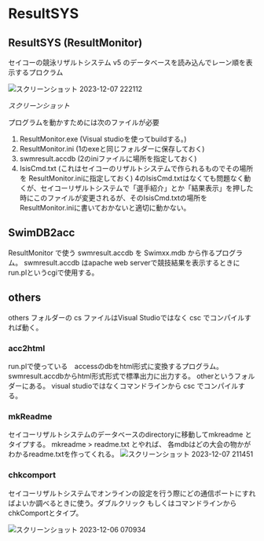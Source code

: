 # ResultSYS

## ResultSYS (ResultMonitor)
セイコーの競泳リザルトシステム v5 のデータベースを読み込んでレーン順を表示するプロクラム

![スクリーンショット 2023-12-07 222112](https://github.com/charliekato/ResultSYS/assets/122329903/21312b27-dd70-4602-b850-058f1e1f1aff)

*スクリーンショット*


プログラムを動かすためには次のファイルが必要
1. ResultMonitor.exe  (Visual studioを使ってbuildする。)
2. ResultMonitor.ini (1のexeと同じフォルダーに保存しておく)
3. swmresult.accdb (2のiniファイルに場所を指定しておく)
4. IsisCmd.txt (これはセイコーのリザルトシステムで作られるものでその場所を ResultMonitor.iniに指定しておく)
    4のIsisCmd.txtはなくても問題なく動くが、セイコーリザルトシステムで「選手紹介」とか「結果表示」を押した時にこのファイルが変更されるが、そのIsisCmd.txtの場所をResultMonitor.iniに書いておかないと適切に動かない。

## SwimDB2acc
ResultMonitor で使う swmresult.accdb を Swimxx.mdb から作るプログラム。
swmresult.accdb はapache web serverで競技結果を表示するときに run.plというcgiで使用する。

## others
others フォルダーの cs ファイルはVisual Studioではなく csc でコンパイルすれば動く。 
### acc2html
run.plで使っている　accessのdbをhtml形式に変換するプログラム。swmresult.accdbからhtml形式形式で標準出力に出力する。
otherというフォルダーにある。 visual studioではなくコマンドラインから csc でコンパイルする。

### mkReadme
セイコーリザルトシステムのデータベースのdirectoryに移動してmkreadme とタイプする。
mkreadme > readme.txt とやれば、 各mdbはどの大会の物かがわかるreadme.txtを作ってくれる。
![スクリーンショット 2023-12-07 211451](https://github.com/charliekato/csharp/assets/122329903/4f8dfed6-dfa9-4964-94a3-2470706148e8)

### chkcomport
セイコーリザルトシステムでオンラインの設定を行う際にどの通信ポートにすればよいか調べるときに使う。ダブルクリック もしくはコマンドラインから chkComportとタイプ。


![スクリーンショット 2023-12-06 070934](https://github.com/charliekato/csharp/assets/122329903/1e593826-8ffb-46fa-973a-bbb5a0eaf0f8)
